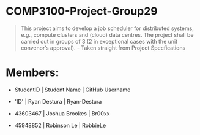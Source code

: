 # COMP3100-Project-Group29
> This project aims to develop a job scheduler for distributed systems, e.g., compute clusters and
(cloud) data centres. The project shall be carried out in groups of 3 (2 in exceptional cases with the
unit convenor’s approval). - Taken straight from Project Specfications

# Members:
- StudentID | Student Name | GitHub Username

- 'ID' | Ryan Destura | Ryan-Destura
- 43603467 | Joshua Brookes | Br00xx
- 45948852 | Robinson Le 		| RobbieLe
